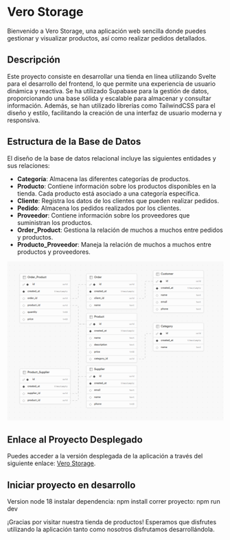 
# Vero Storage


Bienvenido a Vero Storage, una aplicación web sencilla donde puedes gestionar y visualizar productos, así como realizar pedidos detallados.

## Descripción

Este proyecto consiste en desarrollar una tienda en línea utilizando Svelte para el desarrollo del frontend, lo que permite una experiencia de usuario dinámica y reactiva. Se ha utilizado Supabase para la gestión de datos, proporcionando una base sólida y escalable para almacenar y consultar información. Además, se han utilizado librerías como TailwindCSS para el diseño y estilo, facilitando la creación de una interfaz de usuario moderna y responsiva.

## Estructura de la Base de Datos

El diseño de la base de datos relacional incluye las siguientes entidades y sus relaciones:

- **Categoría**: Almacena las diferentes categorías de productos.
- **Producto**: Contiene información sobre los productos disponibles en la tienda. Cada producto está asociado a una categoría específica.
- **Cliente**: Registra los datos de los clientes que pueden realizar pedidos.
- **Pedido**: Almacena los pedidos realizados por los clientes.
- **Proveedor**: Contiene información sobre los proveedores que suministran los productos.
- **Order_Product**: Gestiona la relación de muchos a muchos entre pedidos y productos.
- **Producto_Proveedor**: Maneja la relación de muchos a muchos entre productos y proveedores.

![Diagrama de Base de datos](</src/lib/images/img_diagrama_db.png>)


## Enlace al Proyecto Desplegado

Puedes acceder a la versión desplegada de la aplicación a través del siguiente enlace: [Vero Storage](URL_DE_DESPLIEGUE).

## Iniciar proyecto en desarrollo

Version node 18 
instalar dependencia: npm install
correr proyecto: npm run dev



¡Gracias por visitar nuestra tienda de productos! Esperamos que disfrutes utilizando la aplicación tanto como nosotros disfrutamos desarrollándola.
